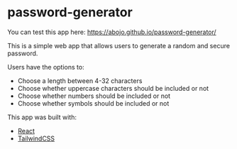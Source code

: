 # password-generator
You can test this app here: https://abojo.github.io/password-generator/

This is a simple web app that allows users to generate a random and secure password.

Users have the options to: 
<ul>
  <li>Choose a length between 4-32 characters</li>
  <li>Choose whether uppercase characters should be included or not</li>
  <li>Choose whether numbers should be included or not</li>
  <li>Choose whether symbols should be included or not</li>
</ul>


This app was built with:
<ul>
  <li><a href='https://github.com/facebook/react'>React</a></li>
  <li><a href='https://github.com/tailwindlabs/tailwindcss'>TailwindCSS</a></li>
</ul>
